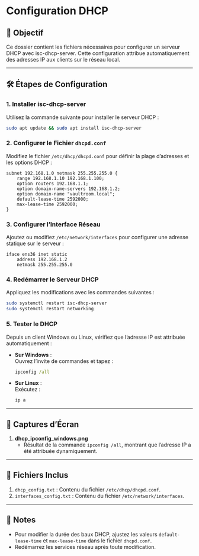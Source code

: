 # Configuration DHCP  

## 🎯 Objectif  
Ce dossier contient les fichiers nécessaires pour configurer un serveur DHCP avec isc-dhcp-server. Cette configuration attribue automatiquement des adresses IP aux clients sur le réseau local.  

---

## 🛠️ Étapes de Configuration  

### 1. Installer isc-dhcp-server  
Utilisez la commande suivante pour installer le serveur DHCP :  
```bash
sudo apt update && sudo apt install isc-dhcp-server
```

### 2. Configurer le Fichier `dhcpd.conf`  
Modifiez le fichier `/etc/dhcp/dhcpd.conf` pour définir la plage d’adresses et les options DHCP :  
```plaintext
subnet 192.168.1.0 netmask 255.255.255.0 {
    range 192.168.1.10 192.168.1.100;
    option routers 192.168.1.1;
    option domain-name-servers 192.168.1.2;
    option domain-name "vaultroom.local";
    default-lease-time 2592000;
    max-lease-time 2592000;
}
```

### 3. Configurer l’Interface Réseau  
Ajoutez ou modifiez `/etc/network/interfaces` pour configurer une adresse statique sur le serveur :  
```plaintext
iface ens36 inet static
    address 192.168.1.2
    netmask 255.255.255.0
```

### 4. Redémarrer le Serveur DHCP  
Appliquez les modifications avec les commandes suivantes :  
```bash
sudo systemctl restart isc-dhcp-server
sudo systemctl restart networking
```

### 5. Tester le DHCP  
Depuis un client Windows ou Linux, vérifiez que l’adresse IP est attribuée automatiquement :  
- **Sur Windows** :  
  Ouvrez l’invite de commandes et tapez :  
  ```cmd
  ipconfig /all
  ```
- **Sur Linux** :  
  Exécutez :  
  ```bash
  ip a
  ```

---

## 📸 Captures d’Écran  

1. **dhcp_ipconfig_windows.png**  
   - Résultat de la commande `ipconfig /all`, montrant que l’adresse IP a été attribuée dynamiquement.  

---

## 📂 Fichiers Inclus  

1. `dhcp_config.txt` : Contenu du fichier `/etc/dhcp/dhcpd.conf`.  
2. `interfaces_config.txt` : Contenu du fichier `/etc/network/interfaces`.  

---

## 📖 Notes  
- Pour modifier la durée des baux DHCP, ajustez les valeurs `default-lease-time` et `max-lease-time` dans le fichier `dhcpd.conf`.  
- Redémarrez les services réseau après toute modification.
